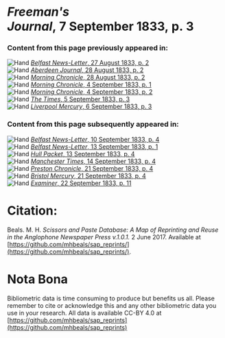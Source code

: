 # *Freeman's Journal*, 7 September 1833, p. 3  
  
### Content from this page previously appeared in:  
![Hand](http://scissorsandpaste.net/wp-content/uploads/2017/06/smallhandpointer.png) [*Belfast News-Letter*, 27 August 1833, p. 2](https://mhbeals.github.io/sap_html/Belfast-News-Letter/Belfast-News-Letter-27-August-1833-p-2)  
![Hand](http://scissorsandpaste.net/wp-content/uploads/2017/06/smallhandpointer.png) [*Aberdeen Journal*, 28 August 1833, p. 2](https://mhbeals.github.io/sap_html/Aberdeen-Journal/Aberdeen-Journal-28-August-1833-p-2)  
![Hand](http://scissorsandpaste.net/wp-content/uploads/2017/06/smallhandpointer.png) [*Morning Chronicle*, 28 August 1833, p. 2](https://mhbeals.github.io/sap_html/Morning-Chronicle/Morning-Chronicle-28-August-1833-p-2)  
![Hand](http://scissorsandpaste.net/wp-content/uploads/2017/06/smallhandpointer.png) [*Morning Chronicle*, 4 September 1833, p. 1](https://mhbeals.github.io/sap_html/Morning-Chronicle/Morning-Chronicle-4-September-1833-p-1)  
![Hand](http://scissorsandpaste.net/wp-content/uploads/2017/06/smallhandpointer.png) [*Morning Chronicle*, 4 September 1833, p. 2](https://mhbeals.github.io/sap_html/Morning-Chronicle/Morning-Chronicle-4-September-1833-p-2)  
![Hand](http://scissorsandpaste.net/wp-content/uploads/2017/06/smallhandpointer.png) [*The Times*, 5 September 1833, p. 3](https://mhbeals.github.io/sap_html/The-Times/The-Times-5-September-1833-p-3)  
![Hand](http://scissorsandpaste.net/wp-content/uploads/2017/06/smallhandpointer.png) [*Liverpool Mercury*, 6 September 1833, p. 3](https://mhbeals.github.io/sap_html/Liverpool-Mercury/Liverpool-Mercury-6-September-1833-p-3)  
  
### Content from this page subsequently appeared in:  
![Hand](http://scissorsandpaste.net/wp-content/uploads/2017/06/smallhandpointer.png) [*Belfast News-Letter*, 10 September 1833, p. 4](https://mhbeals.github.io/sap_html/Belfast-News-Letter/Belfast-News-Letter-10-September-1833-p-4)  
![Hand](http://scissorsandpaste.net/wp-content/uploads/2017/06/smallhandpointer.png) [*Belfast News-Letter*, 13 September 1833, p. 1](https://mhbeals.github.io/sap_html/Belfast-News-Letter/Belfast-News-Letter-13-September-1833-p-1)  
![Hand](http://scissorsandpaste.net/wp-content/uploads/2017/06/smallhandpointer.png) [*Hull Packet*, 13 September 1833, p. 4](https://mhbeals.github.io/sap_html/Hull-Packet/Hull-Packet-13-September-1833-p-4)  
![Hand](http://scissorsandpaste.net/wp-content/uploads/2017/06/smallhandpointer.png) [*Manchester Times*, 14 September 1833, p. 4](https://mhbeals.github.io/sap_html/Manchester-Times/Manchester-Times-14-September-1833-p-4)  
![Hand](http://scissorsandpaste.net/wp-content/uploads/2017/06/smallhandpointer.png) [*Preston Chronicle*, 21 September 1833, p. 4](https://mhbeals.github.io/sap_html/Preston-Chronicle/Preston-Chronicle-21-September-1833-p-4)  
![Hand](http://scissorsandpaste.net/wp-content/uploads/2017/06/smallhandpointer.png) [*Bristol Mercury*, 21 September 1833, p. 4](https://mhbeals.github.io/sap_html/Bristol-Mercury/Bristol-Mercury-21-September-1833-p-4)  
![Hand](http://scissorsandpaste.net/wp-content/uploads/2017/06/smallhandpointer.png) [*Examiner*, 22 September 1833, p. 11](https://mhbeals.github.io/sap_html/Examiner/Examiner-22-September-1833-p-11)  


# Citation: 

Beals. M. H. *Scissors and Paste Database: A Map of Reprinting and Reuse in the Anglophone Newspaper Press v.1.0.1.* 2 June 2017. Available at [https://github.com/mhbeals/sap_reprints/](https://github.com/mhbeals/sap_reprints/). 

# Nota Bona

Bibliometric data is time consuming to produce but benefits us all. Please remember to cite or acknowledge this and any other bibliometric data you use in your research. All data is available CC-BY 4.0 at [https://github.com/mhbeals/sap_reprints](https://github.com/mhbeals/sap_reprints)